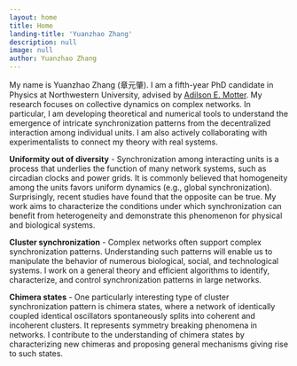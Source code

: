 ```yaml
---
layout: home
title: Home
landing-title: 'Yuanzhao Zhang'
description: null
image: null
author: Yuanzhao Zhang
---
```


My name is Yuanzhao Zhang (章元肇). I am a fifth-year PhD candidate in Physics at Northwestern University, advised by [Adilson E. Motter](http://dyn.phys.northwestern.edu/). My research focuses on collective dynamics on complex networks. In particular, I am developing theoretical and numerical tools to understand the emergence of intricate synchronization patterns from the decentralized interaction among individual units. I am also actively collaborating with experimentalists to connect my theory with real systems.

**Uniformity out of diversity** - Synchronization among interacting units is a process that underlies the function of many network systems, such as circadian clocks and power grids. It is commonly believed that homogeneity among the units favors uniform dynamics (e.g., global synchronization). Surprisingly, recent studies have found that the opposite can be true. My work aims to characterize the conditions under which synchronization can benefit from heterogeneity and demonstrate this phenomenon for physical and biological systems.

**Cluster synchronization** - Complex networks often support complex synchronization patterns. Understanding such patterns will enable us to manipulate the behavior of numerous biological, social, and technological systems. I work on a general theory and efficient algorithms to identify, characterize, and control synchronization patterns in large networks.

**Chimera states** - One particularly interesting type of cluster synchronization pattern is chimera states, where a network of identically coupled identical oscillators spontaneously splits into coherent and incoherent clusters. It represents symmetry breaking phenomena in networks. I contribute to the understanding of chimera states by characterizing new chimeras and proposing general mechanisms giving rise to such states.

